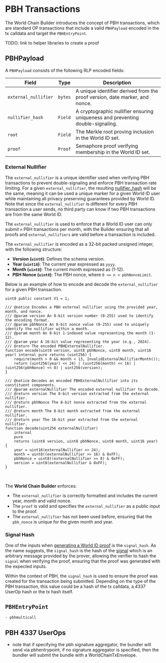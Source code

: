 # PBH Transactions

The World Chain Builder introduces the concept of PBH transactions, which are standard OP transactions that include a valid `PBHPayload` encoded in the tx calldata and target the `PBHEntryPoint`.
<!--TODO: uncomment this once the pbh sidecar is merged to main The World Chain Builder introduces the concept of PBH transactions, which are standard OP transactions that include a valid `PBHPayload` either encoded in the `WorldChainTxEnvelope` or in tx calldata and target the `PBHEntryPoint`. -->

TODO: link to helper libraries to create a proof 


## PBHPayload
A `PBHPayload` consists of the following RLP encoded fields:

| Field                 | Type        | Description |
|-----------------------|------------|-------------|
| `external_nullifier`  | `bytes`    | A unique identifier derived from the proof version, date marker, and nonce. |
| `nullifier_hash`      | `Field`    | A cryptographic nullifier ensuring uniqueness and preventing double-signaling. |
| `root`               | `Field`    | The Merkle root proving inclusion in the World ID set. |
| `proof`              | `Proof`    | Semaphore proof verifying membership in the World ID set. |

### External Nullifier

The `external_nullifier` is a unique identifier used when verifying PBH transactions to prevent double-signaling and enforce PBH transaction rate limiting. For a given `external_nullifier`, the resulting [nullifier_hash](https://docs.semaphore.pse.dev/glossary#nullifier) will be the same, meaning it can be used a unique marker for a given World ID user while maintaining all privacy preserving guarantees provided by World ID. Note that since the `external_nullifier` is different for every PBH transaction a user sends, no third party can know if two PBH transactions are from the same World ID. 

The `external_nullifier` is used to enforce that a World ID user can only submit `n` PBH transactions per month, with the Builder ensuring that all proofs and `external_nullifiers` are valid before a transaction is included.


The `external_nullifier` is encoded as a 32-bit packed unsigned integer, with the following structure:
- **Version (`uint8`)**: Defines the schema version.
- **Year (`uint16`)**: The current year expressed as `yyyy`.
- **Month (`uint8`)**: The current month expressed as (1-12).
- **PBH Nonce (`uint8`)**: The PBH nonce, where `0 <= n < pbhNonceLimit`.



Below is an example of how to encode and decode the `external_nullifier` for a given PBH transaction.

```solidity
uint8 public constant V1 = 1;

/// @notice Encodes a PBH external nullifier using the provided year, month, and nonce.
/// @param version An 8-bit version number (0-255) used to identify the encoding format.
/// @param pbhNonce An 8-bit nonce value (0-255) used to uniquely identify the nullifier within a month.
/// @param month An 8-bit 1-indexed value representing the month (1-12).
/// @param year A 16-bit value representing the year (e.g., 2024).
/// @return The encoded PBHExternalNullifier.
function encode(uint8 version, uint8 pbhNonce, uint8 month, uint16 year) internal pure returns (uint256) {
    require(month > 0 && month < 13, InvalidExternalNullifierMonth());
    return (uint256(year) << 24) | (uint256(month) << 16) | (uint256(pbhNonce) << 8) | uint256(version);
}

/// @notice Decodes an encoded PBHExternalNullifier into its constituent components.
/// @param externalNullifier The encoded external nullifier to decode.
/// @return version The 8-bit version extracted from the external nullifier.
/// @return pbhNonce The 8-bit nonce extracted from the external nullifier.
/// @return month The 8-bit month extracted from the external nullifier.
/// @return year The 16-bit year extracted from the external nullifier.
function decode(uint256 externalNullifier)
    internal
    pure
    returns (uint8 version, uint8 pbhNonce, uint8 month, uint16 year)
{
    year = uint16(externalNullifier >> 24);
    month = uint8((externalNullifier >> 16) & 0xFF);
    pbhNonce = uint8((externalNullifier >> 8) & 0xFF);
    version = uint8(externalNullifier & 0xFF);
}
```
<br>

The **World Chain Builder** enforces:
- The `external_nullifier` is correctly formatted and includes the current year, month and valid nonce.
- The `proof` is valid and specifies the `external_nullifier` as a public input to the proof.
- The `external_nullifier` has not been used before, ensuring that the `pbh_nonce` is unique for the given month and year.



### Signal Hash

One of the inputs when [generating a World ID proof](https://docs.rs/semaphore-rs/0.3.1/semaphore_rs/protocol/fn.generate_proof.html) is the `signal_hash`. 
As the name suggests, the `signal_hash` is the hash of the [signal](https://docs.semaphore.pse.dev/V2/technical-reference/circuits#signal) which is an arbitrary message provided by the prover, allowing the verifier to hash the `signal` when verifying the proof, ensuring that the proof was generated with the expected inputs.

Within the context of PBH, the `signal_hash` is used to ensure the proof was created for the transaction being submitted. Depending on the type of the PBH transaction, this value could be a hash of the tx calldata, a 4337 UserOp hash or the tx hash itself.

<!--TODO: uncomment once the pbh sidecar is merged tom main ## World Chain Tx Envelope
The `WorldChainTxEnvelope` is an EIP-2718 transaction envelope that extends the standard `OpTxEnvelope`, optionally including a `PBHSidecar`. -->


## `PBHEntryPoint`
    - pbhmulticall

## PBH 4337 UserOps
  - note that if specifying the pbh signature aggregator, the bundler will send via pbhentrypoint, if no signature aggregator is specified, then the bundler will submit the bundle with a WorldChainTxEnvelope.

